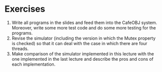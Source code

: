 # Exercises
1. Write all programs in the slides and feed them into the CafeOBJ system. Moreover, write some more test code and do some more testing for the programs.
2. Revise the simulator (including the version in which the Mutex property is checked) so that it can deal with the case in which there are four threads.
3. Make comparison of the simulator implemented in this lecture with the one implemented in the last lecture and describe the pros and cons of each implementation.
